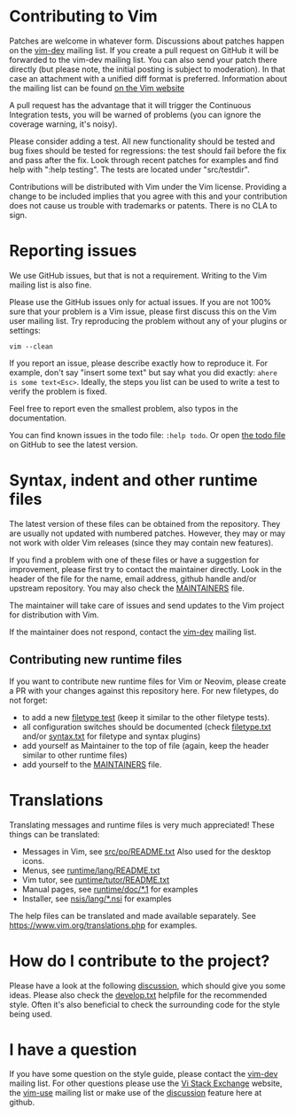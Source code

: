 # Contributing to Vim

Patches are welcome in whatever form.
Discussions about patches happen on the [vim-dev][0] mailing list.
If you create a pull request on GitHub it will be
forwarded to the vim-dev mailing list.  You can also send your patch there
directly (but please note, the initial posting is subject to moderation).
In that case an attachment with a unified diff format is preferred.
Information about the mailing list can be found [on the Vim website][0]

A pull request has the advantage that it will trigger the Continuous
Integration tests, you will be warned of problems (you can ignore the coverage
warning, it's noisy).

Please consider adding a test.  All new functionality should be tested and bug
fixes should be tested for regressions: the test should fail before the fix and
pass after the fix.  Look through recent patches for examples and find help
with ":help testing".  The tests are located under "src/testdir".

Contributions will be distributed with Vim under the Vim license.  Providing a
change to be included implies that you agree with this and your contribution
does not cause us trouble with trademarks or patents.  There is no CLA to sign.

# Reporting issues

We use GitHub issues, but that is not a requirement.  Writing to the Vim
mailing list is also fine.

Please use the GitHub issues only for actual issues. If you are not 100% sure
that your problem is a Vim issue, please first discuss this on the Vim user
mailing list.  Try reproducing the problem without any of your plugins or settings:

    vim --clean

If you report an issue, please describe exactly how to reproduce it.
For example, don't say "insert some text" but say what you did exactly:
`ahere is some text<Esc>`.
Ideally, the steps you list can be used to write a test to verify the problem
is fixed.

Feel free to report even the smallest problem, also typos in the documentation.

You can find known issues in the todo file: `:help todo`.
Or open [the todo file][todo list] on GitHub to see the latest version.

# Syntax, indent and other runtime files

The latest version of these files can be obtained from the repository.
They are usually not updated with numbered patches. However, they may 
or may not work with older Vim releases (since they may contain new features).

If you find a problem with one of these files or have a suggestion for
improvement, please first try to contact the maintainer directly.
Look in the header of the file for the name, email address, github handle and/or
upstream repository.  You may also check the [MAINTAINERS][11] file.

The maintainer will take care of issues and send updates to the Vim project for
distribution with Vim.

If the maintainer does not respond, contact the [vim-dev][0] mailing list.

## Contributing new runtime files

If you want to contribute new runtime files for Vim or Neovim, please create a
PR with your changes against this repository here. For new filetypes, do not forget:
* to add a new [filetype test][12] (keep it similar to the other filetype tests).
* all configuration switches should be documented
  (check [filetype.txt][13] and/or [syntax.txt][14] for filetype and syntax plugins)
* add yourself as Maintainer to the top of file (again, keep the header similar to
  other runtime files)
* add yourself to the [MAINTAINERS][11] file.

# Translations

Translating messages and runtime files is very much appreciated!  These things
can be translated:
*   Messages in Vim, see [src/po/README.txt][1]
    Also used for the desktop icons.
*   Menus, see [runtime/lang/README.txt][2]
*   Vim tutor, see [runtime/tutor/README.txt][3]
*   Manual pages, see [runtime/doc/\*.1][4] for examples
*   Installer, see [nsis/lang/\*.nsi][5] for examples

The help files can be translated and made available separately.
See https://www.vim.org/translations.php for examples.

# How do I contribute to the project?

Please have a look at the following [discussion][6], which should give you some
ideas. Please also check the [develop.txt][7] helpfile for the recommended
style. Often it's also beneficial to check the surrounding code for the style
being used.

# I have a question

If you have some question on the style guide, please contact the [vim-dev][0]
mailing list. For other questions please use the [Vi Stack Exchange][8] website, the
[vim-use][9] mailing list or make use of the [discussion][10] feature here at github.

[todo list]: https://github.com/vim/vim/blob/master/runtime/doc/todo.txt
[0]: http://www.vim.org/maillist.php#vim-dev
[1]: https://github.com/vim/vim/blob/master/src/po/README.txt
[2]: https://github.com/vim/vim/blob/master/runtime/lang/README.txt
[3]: https://github.com/vim/vim/blob/master/runtime/tutor/README.txt
[4]: https://github.com/vim/vim/blob/master/runtime/doc/vim.1
[5]: https://github.com/vim/vim/blob/master/nsis/lang/english.nsi
[6]: https://github.com/vim/vim/discussions/13087
[7]: https://github.com/vim/vim/blob/master/runtime/doc/develop.txt
[8]: https://vi.stackexchange.com
[9]: http://www.vim.org/maillist.php#vim-use
[10]: https://github.com/vim/vim/discussions
[11]: https://github.com/vim/vim/blob/master/.github/MAINTAINERS
[12]: https://github.com/vim/vim/blob/master/src/testdir/test_filetype.vim
[13]: https://github.com/vim/vim/blob/master/runtime/doc/filetype.txt
[14]: https://github.com/vim/vim/blob/master/runtime/doc/syntax.txt

